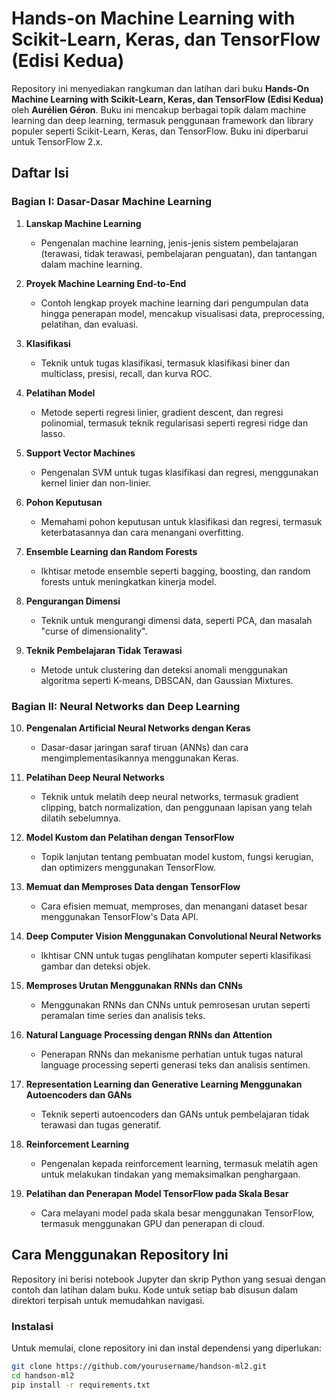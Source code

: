 # Hands-on Machine Learning with Scikit-Learn, Keras, dan TensorFlow (Edisi Kedua)

Repository ini menyediakan rangkuman dan latihan dari buku **Hands-On Machine Learning with Scikit-Learn, Keras, dan TensorFlow (Edisi Kedua)** oleh **Aurélien Géron**. Buku ini mencakup berbagai topik dalam machine learning dan deep learning, termasuk penggunaan framework dan library populer seperti Scikit-Learn, Keras, dan TensorFlow. Buku ini diperbarui untuk TensorFlow 2.x.

## Daftar Isi

### Bagian I: Dasar-Dasar Machine Learning

1. **Lanskap Machine Learning**  
   - Pengenalan machine learning, jenis-jenis sistem pembelajaran (terawasi, tidak terawasi, pembelajaran penguatan), dan tantangan dalam machine learning.

2. **Proyek Machine Learning End-to-End**  
   - Contoh lengkap proyek machine learning dari pengumpulan data hingga penerapan model, mencakup visualisasi data, preprocessing, pelatihan, dan evaluasi.

3. **Klasifikasi**  
   - Teknik untuk tugas klasifikasi, termasuk klasifikasi biner dan multiclass, presisi, recall, dan kurva ROC.

4. **Pelatihan Model**  
   - Metode seperti regresi linier, gradient descent, dan regresi polinomial, termasuk teknik regularisasi seperti regresi ridge dan lasso.

5. **Support Vector Machines**  
   - Pengenalan SVM untuk tugas klasifikasi dan regresi, menggunakan kernel linier dan non-linier.

6. **Pohon Keputusan**  
   - Memahami pohon keputusan untuk klasifikasi dan regresi, termasuk keterbatasannya dan cara menangani overfitting.

7. **Ensemble Learning dan Random Forests**  
   - Ikhtisar metode ensemble seperti bagging, boosting, dan random forests untuk meningkatkan kinerja model.

8. **Pengurangan Dimensi**  
   - Teknik untuk mengurangi dimensi data, seperti PCA, dan masalah "curse of dimensionality".

9. **Teknik Pembelajaran Tidak Terawasi**  
   - Metode untuk clustering dan deteksi anomali menggunakan algoritma seperti K-means, DBSCAN, dan Gaussian Mixtures.

### Bagian II: Neural Networks dan Deep Learning

10. **Pengenalan Artificial Neural Networks dengan Keras**  
    - Dasar-dasar jaringan saraf tiruan (ANNs) dan cara mengimplementasikannya menggunakan Keras.

11. **Pelatihan Deep Neural Networks**  
    - Teknik untuk melatih deep neural networks, termasuk gradient clipping, batch normalization, dan penggunaan lapisan yang telah dilatih sebelumnya.

12. **Model Kustom dan Pelatihan dengan TensorFlow**  
    - Topik lanjutan tentang pembuatan model kustom, fungsi kerugian, dan optimizers menggunakan TensorFlow.

13. **Memuat dan Memproses Data dengan TensorFlow**  
    - Cara efisien memuat, memproses, dan menangani dataset besar menggunakan TensorFlow's Data API.

14. **Deep Computer Vision Menggunakan Convolutional Neural Networks**  
    - Ikhtisar CNN untuk tugas penglihatan komputer seperti klasifikasi gambar dan deteksi objek.

15. **Memproses Urutan Menggunakan RNNs dan CNNs**  
    - Menggunakan RNNs dan CNNs untuk pemrosesan urutan seperti peramalan time series dan analisis teks.

16. **Natural Language Processing dengan RNNs dan Attention**  
    - Penerapan RNNs dan mekanisme perhatian untuk tugas natural language processing seperti generasi teks dan analisis sentimen.

17. **Representation Learning dan Generative Learning Menggunakan Autoencoders dan GANs**  
    - Teknik seperti autoencoders dan GANs untuk pembelajaran tidak terawasi dan tugas generatif.

18. **Reinforcement Learning**  
    - Pengenalan kepada reinforcement learning, termasuk melatih agen untuk melakukan tindakan yang memaksimalkan penghargaan.

19. **Pelatihan dan Penerapan Model TensorFlow pada Skala Besar**  
    - Cara melayani model pada skala besar menggunakan TensorFlow, termasuk menggunakan GPU dan penerapan di cloud.

## Cara Menggunakan Repository Ini

Repository ini berisi notebook Jupyter dan skrip Python yang sesuai dengan contoh dan latihan dalam buku. Kode untuk setiap bab disusun dalam direktori terpisah untuk memudahkan navigasi.

### Instalasi

Untuk memulai, clone repository ini dan instal dependensi yang diperlukan:

```bash
git clone https://github.com/yourusername/handson-ml2.git
cd handson-ml2
pip install -r requirements.txt

